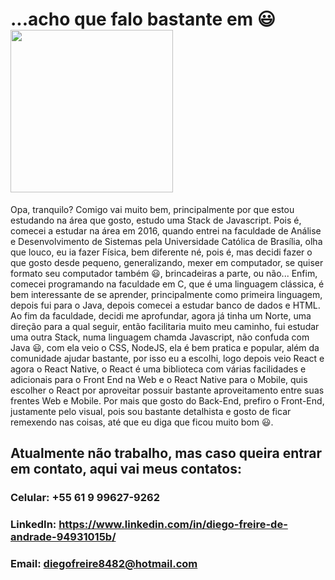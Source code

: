 # ...acho que falo bastante em :smiley: <img width="260" height="260" src="https://avatars1.githubusercontent.com/u/44952566?s=460&u=49bddba335686455066ac46e94842fc48ecdba22&v=4">

Opa, tranquilo? Comigo vai muito bem, principalmente por que estou estudando na área que gosto, estudo uma Stack de Javascript.
Pois é, comecei a estudar na área em 2016, quando entrei na faculdade de Análise e Desenvolvimento de Sistemas pela Universidade Católica de Brasília, olha que louco, eu ia fazer Física, bem diferente né, pois é, mas decidi fazer o que gosto desde pequeno, generalizando, mexer em computador, se quiser formato seu computador também :smiley:, brincadeiras a parte, ou não... Enfim, comecei programando na faculdade em C, que é uma linguagem clássica, é bem interessante de se aprender, principalmente como primeira linguagem, depois fui para o Java, depois comecei a estudar banco de dados e HTML. Ao fim da faculdade, decidi me aprofundar, agora já tinha um Norte, uma direção para a qual seguir, então facilitaria muito meu caminho, fui estudar uma outra Stack, numa linguagem chamda Javascript, não confuda com Java :smiley:, com ela veio o CSS, NodeJS, ela é bem pratica e popular, além da comunidade ajudar bastante, por isso eu a escolhi, logo depois veio React e agora o React Native, o React é uma biblioteca com várias facilidades e adicionais para o Front End na Web e o React Native para o Mobile, quis escolher o React por aproveitar possuir bastante aproveitamento entre suas frentes Web e Mobile. Por mais que gosto do Back-End, prefiro o Front-End, justamente pelo visual, pois sou bastante detalhista e gosto de ficar remexendo nas coisas, até que eu diga que ficou muito bom :smiley:.

## Atualmente não trabalho, mas caso queira entrar em contato, aqui vai meus contatos:
### Celular: +55 61 9 99627-9262
### LinkedIn: https://www.linkedin.com/in/diego-freire-de-andrade-94931015b/
### Email: diegofreire8482@hotmail.com

